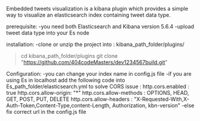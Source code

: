
Embedded tweets visualization is a kibana plugin which provides a simple way to visualize an elasticsearch index containing tweet data type.

prerequisite:
-you need both Elasticsearch and Kibana version 5.6.4
-upload tweet data type into your Es node

installation:
-clone or unzip the project into : kibana_path_folder/plugins/  
   >cd kibana_path_folder/plugins
   >git clone "https://github.com/404codeMasters/dev1234567build.git"

Configuration:
-you can change your index name in config.js file
-if you are using Es in localhost add the following code into Es_path_folder/elasticsearch.yml to solve CORS issue :
  http.cors.enabled : true
  http.cors.allow-origin: "*"
  http.cors.allow-methods : OPTIONS, HEAD, GET, POST, PUT, DELETE
  http.cors.allow-headers : "X-Requested-With,X-Auth-Token,Content-Type,content-Length, Authorization, kbn-version"
 -else fix correct url in the config.js file













